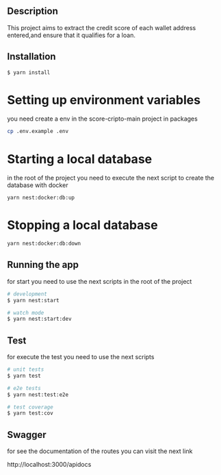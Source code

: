 

## Description

This project aims to extract the credit score of each wallet address entered,and ensure that it qualifies for a loan.


## Installation

```bash
$ yarn install
```

# Setting up environment variables

you need create a env in the score-cripto-main project in packages

```bash
cp .env.example .env
```

#  Starting a local database

in the root of the project you need to execute the next script to create the database with docker

```bash
yarn nest:docker:db:up
```

# Stopping a local database

```bash
yarn nest:docker:db:down
```



## Running the app

for start you need to use the next scripts in the root of the project

```bash
# development
$ yarn nest:start

# watch mode
$ yarn nest:start:dev

```

## Test

for execute the test you need to use the next scripts

```bash
# unit tests
$ yarn test

# e2e tests
$ yarn nest:test:e2e

# test coverage
$ yarn test:cov
```

## Swagger

for see the documentation of the routes you can visit the next link

http://localhost:3000/apidocs

